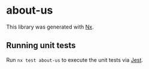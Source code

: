 # about-us

This library was generated with [Nx](https://nx.dev).

## Running unit tests

Run `nx test about-us` to execute the unit tests via [Jest](https://jestjs.io).
